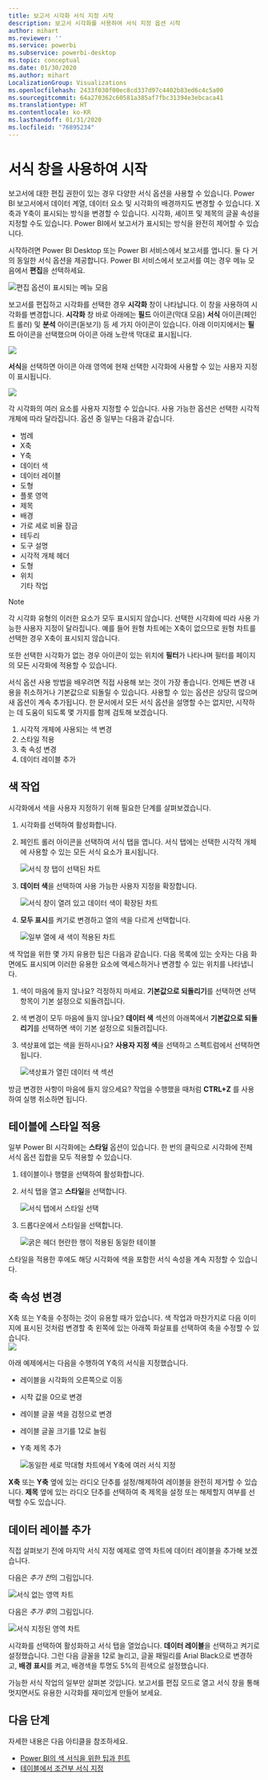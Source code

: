 ```yaml
---
title: 보고서 시각화 서식 지정 시작
description: 보고서 시각화를 사용하여 서식 지정 옵션 시작
author: mihart
ms.reviewer: ''
ms.service: powerbi
ms.subservice: powerbi-desktop
ms.topic: conceptual
ms.date: 01/30/2020
ms.author: mihart
LocalizationGroup: Visualizations
ms.openlocfilehash: 2433f030f00ec8cd337d97c4402b83ed6c4c5a00
ms.sourcegitcommit: 64a270362c60581a385af7fbc31394e3ebcaca41
ms.translationtype: HT
ms.contentlocale: ko-KR
ms.lasthandoff: 01/31/2020
ms.locfileid: "76895234"
---
```

# <a name="getting-started-with-the-formatting-pane"></a>서식 창을 사용하여 시작
보고서에 대한 편집 권한이 있는 경우 다양한 서식 옵션을 사용할 수 있습니다. Power BI 보고서에서 데이터 계열, 데이터 요소 및 시각화의 배경까지도 변경할 수 있습니다. X축과 Y축이 표시되는 방식을 변경할 수 있습니다. 시각화, 셰이프 및 제목의 글꼴 속성을 지정할 수도 있습니다. Power BI에서 보고서가 표시되는 방식을 완전히 제어할 수 있습니다.

시작하려면 Power BI Desktop 또는 Power BI 서비스에서 보고서를 엽니다. 둘 다 거의 동일한 서식 옵션을 제공합니다. Power BI 서비스에서 보고서를 여는 경우 메뉴 모음에서 **편집**을 선택하세요. 

![편집 옵션이 표시되는 메뉴 모음](media/service-getting-started-with-color-formatting-and-axis-properties/power-bi-edit.png)

보고서를 편집하고 시각화를 선택한 경우 **시각화** 창이 나타납니다. 이 창을 사용하여 시각화를 변경합니다. **시각화** 창 바로 아래에는 **필드** 아이콘(막대 모음) **서식** 아이콘(페인트 롤러) 및 **분석** 아이콘(돋보기) 등 세 가지 아이콘이 있습니다. 아래 이미지에서는 **필드** 아이콘을 선택했으며 아이콘 아래 노란색 막대로 표시됩니다.

![](media/service-getting-started-with-color-formatting-and-axis-properties/power-bi-format.png)

**서식**을 선택하면 아이콘 아래 영역에 현재 선택한 시각화에 사용할 수 있는 사용자 지정이 표시됩니다.  

![](media/service-getting-started-with-color-formatting-and-axis-properties/power-bi-format-selected.png)

각 시각화의 여러 요소를 사용자 지정할 수 있습니다. 사용 가능한 옵션은 선택한 시각적 개체에 따라 달라집니다. 옵션 중 일부는 다음과 같습니다.

* 범례
* X축
* Y축
* 데이터 색
* 데이터 레이블
* 도형
* 플롯 영역
* 제목
* 배경
* 가로 세로 비율 잠금
* 테두리
* 도구 설명
* 시각적 개체 헤더
* 도형
* 위치    
기타 작업


> [!NOTE]
>  
> 각 시각화 유형의 이러한 요소가 모두 표시되지 않습니다. 선택한 시각화에 따라 사용 가능한 사용자 지정이 달라집니다. 예를 들어 원형 차트에는 X축이 없으므로 원형 차트를 선택한 경우 X축이 표시되지 않습니다.

또한 선택한 시각화가 없는 경우 아이콘이 있는 위치에 **필터**가 나타나며 필터를 페이지의 모든 시각화에 적용할 수 있습니다.

서식 옵션 사용 방법을 배우려면 직접 사용해 보는 것이 가장 좋습니다. 언제든 변경 내용을 취소하거나 기본값으로 되돌릴 수 있습니다. 사용할 수 있는 옵션은 상당히 많으며 새 옵션이 계속 추가됩니다. 한 문서에서 모든 서식 옵션을 설명할 수는 없지만, 시작하는 데 도움이 되도록 몇 가지를 함께 검토해 보겠습니다. 

1. 시각적 개체에 사용되는 색 변경   
2. 스타일 적용    
3. 축 속성 변경    
4. 데이터 레이블 추가    




## <a name="working-with-colors"></a>색 작업

시각화에서 색을 사용자 지정하기 위해 필요한 단계를 살펴보겠습니다.

1. 시각화를 선택하여 활성화합니다.

2. 페인트 롤러 아이콘을 선택하여 서식 탭을 엽니다. 서식 탭에는 선택한 시각적 개체에 사용할 수 있는 모든 서식 요소가 표시됩니다.

    ![서식 창 탭이 선택된 차트](media/service-getting-started-with-color-formatting-and-axis-properties/power-bi-formatting.png)

3. **데이터 색**을 선택하여 사용 가능한 사용자 지정을 확장합니다.  

    ![서식 창이 열려 있고 데이터 색이 확장된 차트](media/service-getting-started-with-color-formatting-and-axis-properties/power-bi-data-colors.png)

4. **모두 표시**를 켜기로 변경하고 열의 색을 다르게 선택합니다.

    ![일부 열에 새 색이 적용된 차트](media/service-getting-started-with-color-formatting-and-axis-properties/power-bi-change-colors.png)

색 작업을 위한 몇 가지 유용한 팁은 다음과 같습니다. 다음 목록에 있는 숫자는 다음 화면에도 표시되며 이러한 유용한 요소에 액세스하거나 변경할 수 있는 위치를 나타냅니다.

1. 색이 마음에 들지 않나요? 걱정하지 마세요. **기본값으로 되돌리기**를 선택하면 선택 항목이 기본 설정으로 되돌려집니다. 

2. 색 변경이 모두 마음에 들지 않나요? **데이터 색** 섹션의 아래쪽에서 **기본값으로 되돌리기**를 선택하면 색이 기본 설정으로 되돌려집니다. 

3. 색상표에 없는 색을 원하시나요? **사용자 지정 색**을 선택하고 스펙트럼에서 선택하면 됩니다.  

   ![색상표가 열린 데이터 색 섹션](media/service-getting-started-with-color-formatting-and-axis-properties/power-bi-color-extras.png)

방금 변경한 사항이 마음에 들지 않으세요? 작업을 수행했을 때처럼 **CTRL+Z** 를 사용하여 실행 취소하면 됩니다.

## <a name="applying-a-style-to-a-table"></a>테이블에 스타일 적용
일부 Power BI 시각화에는 **스타일** 옵션이 있습니다. 한 번의 클릭으로 시각화에 전체 서식 옵션 집합을 모두 적용할 수 있습니다. 

1. 테이블이나 행렬을 선택하여 활성화합니다.   
1. 서식 탭을 열고 **스타일**을 선택합니다.

   ![서식 탭에서 스타일 선택](media/service-getting-started-with-color-formatting-and-axis-properties/power-bi-style.png)


1. 드롭다운에서 스타일을 선택합니다. 

   ![굵은 헤더 현란한 행이 적용된 동일한 테이블](media/service-getting-started-with-color-formatting-and-axis-properties/power-bi-style-flashy.png)

스타일을 적용한 후에도 해당 시각화에 색을 포함한 서식 속성을 계속 지정할 수 있습니다.


## <a name="changing-axis-properties"></a>축 속성 변경

X축 또는 Y축을 수정하는 것이 유용할 때가 있습니다. 색 작업과 마찬가지로 다음 이미지에 표시된 것처럼 변경할 축 왼쪽에 있는 아래쪽 화살표를 선택하여 축을 수정할 수 있습니다.  
![](media/service-getting-started-with-color-formatting-and-axis-properties/power-bi-y-axis.png)

아래 예제에서는 다음을 수행하여 Y축의 서식을 지정했습니다.
- 레이블을 시각화의 오른쪽으로 이동

- 시작 값을 0으로 변경

- 레이블 글꼴 색을 검정으로 변경

- 레이블 글꼴 크기를 12로 늘림

- Y축 제목 추가


    ![동일한 세로 막대형 차트에서 Y축에 여러 서식 지정](media/service-getting-started-with-color-formatting-and-axis-properties/power-bi-axis-changes.png)

**X축** 또는 **Y축** 옆에 있는 라디오 단추를 설정/해제하여 레이블을 완전히 제거할 수 있습니다. **제목** 옆에 있는 라디오 단추를 선택하여 축 제목을 설정 또는 해제할지 여부를 선택할 수도 있습니다.  



## <a name="adding-data-labels"></a>데이터 레이블 추가    

직접 살펴보기 전에 마지막 서식 지정 예제로  영역 차트에 데이터 레이블을 추가해 보겠습니다. 

다음은 *추가 전*의 그림입니다. 

![서식 없는 영역 차트](media/service-getting-started-with-color-formatting-and-axis-properties/power-bi-area-chart.png)


다음은 *추가 후*의 그림입니다.

![서식 지정된 영역 차트](media/service-getting-started-with-color-formatting-and-axis-properties/power-bi-data-labels.png)

시각화를 선택하여 활성화하고 서식 탭을 열었습니다.  **데이터 레이블**을 선택하고 켜기로 설정했습니다. 그런 다음 글꼴을 12로 늘리고, 글꼴 패밀리를 Arial Black으로 변경하고, **배경 표시**를 켜고, 배경색을 투명도 5%의 흰색으로 설정했습니다.

가능한 서식 작업의 일부만 살펴본 것입니다. 보고서를 편집 모드로 열고 서식 창을 통해 멋지면서도 유용한 시각화를 재미있게 만들어 보세요.

## <a name="next-steps"></a>다음 단계
자세한 내용은 다음 아티클을 참조하세요.  

* [Power BI의 색 서식을 위한 팁과 힌트](service-tips-and-tricks-for-color-formatting.md)  
* [테이블에서 조건부 서식 지정](../desktop-conditional-table-formatting.md)

